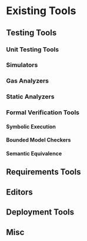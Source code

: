 # Existing Tools

## Testing Tools

### Unit Testing Tools

### Simulators

### Gas Analyzers

### Static Analyzers

### Formal Verification Tools

#### Symbolic Execution

#### Bounded Model Checkers

#### Semantic Equivalence

## Requirements Tools

## Editors

## Deployment Tools

## Misc



